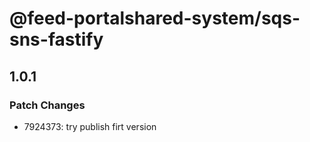 # @feed-portalshared-system/sqs-sns-fastify

## 1.0.1

### Patch Changes

- 7924373: try publish firt version
